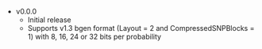 * v0.0.0
	* Initial release
	* Supports v1.3 bgen format (Layout = 2 and CompressedSNPBlocks = 1) with 8, 16, 24 or 32 bits per probability

